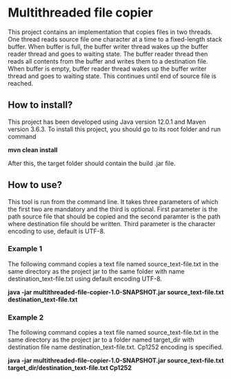 # Multithreaded file copier

This project contains an implementation that copies files in two threads. One thread reads source file one character at a time to a fixed-length stack buffer. When buffer
is full, the buffer writer thread wakes up the buffer reader thread and goes to waiting state. The buffer reader thread then reads all contents from the buffer
and writes them to a destination file. When buffer is empty, buffer reader thread wakes up the buffer writer thread and goes to waiting state. This continues until
end of source file is reached.

## How to install?

This project has been developed using Java version 12.0.1 and Maven version 3.6.3. To install this project, you should go to its root folder and run command

**mvn clean install**

After this, the target folder should contain the build .jar file.

## How to use?

This tool is run from the command line. It takes three parameters of which the first two are mandatory and the third is optional. First parameter is the path source file that should
be copied and the second paramter is the path where destination file should be written. Third parameter is the character encoding to use, default is UTF-8.

### Example 1

The following command copies a text file named source_text-file.txt in the same directory as the project jar to the same folder with name destination_text-file.txt
using default encoding UTF-8.

**java -jar multithreaded-file-copier-1.0-SNAPSHOT.jar source_text-file.txt destination_text-file.txt**

### Example 2

The following command copies a text file named source_text-file.txt in the same directory as the project jar to a folder named target_dir with destination file name 
destination_text-file.txt. Cp1252 encoding is specified.

**java -jar multithreaded-file-copier-1.0-SNAPSHOT.jar source_text-file.txt target_dir/destination_text-file.txt Cp1252**
